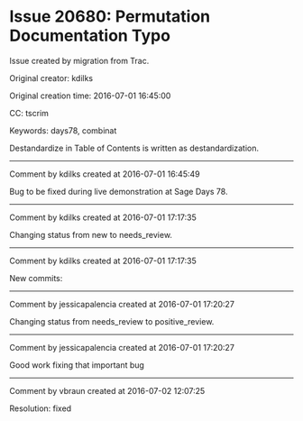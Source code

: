 # Issue 20680: Permutation Documentation Typo

Issue created by migration from Trac.

Original creator: kdilks

Original creation time: 2016-07-01 16:45:00

CC:  tscrim

Keywords: days78, combinat

Destandardize in Table of Contents is written as destandardization.


---

Comment by kdilks created at 2016-07-01 16:45:49

Bug to be fixed during live demonstration at Sage Days 78.


---

Comment by kdilks created at 2016-07-01 17:17:35

Changing status from new to needs_review.


---

Comment by kdilks created at 2016-07-01 17:17:35

New commits:


---

Comment by jessicapalencia created at 2016-07-01 17:20:27

Changing status from needs_review to positive_review.


---

Comment by jessicapalencia created at 2016-07-01 17:20:27

Good work fixing that important bug


---

Comment by vbraun created at 2016-07-02 12:07:25

Resolution: fixed
